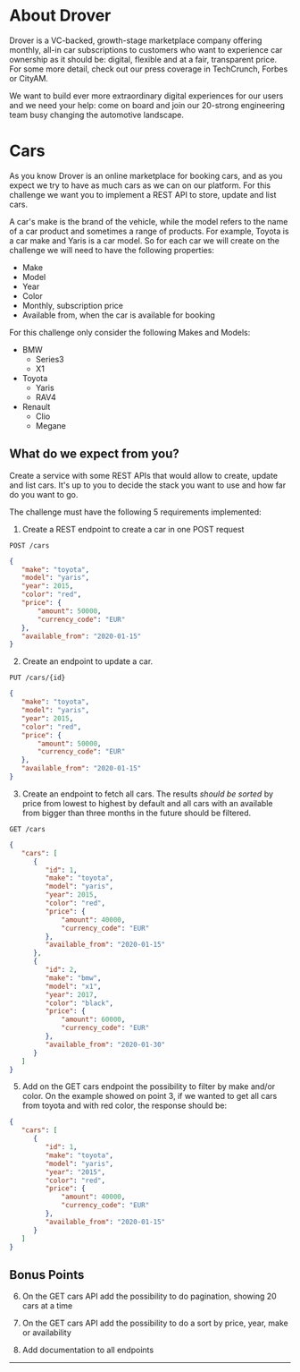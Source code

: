 # About Drover

Drover is a VC-backed, growth-stage marketplace company offering monthly, all-in car subscriptions to customers who want to experience car ownership as it should be: digital, flexible and at a fair, transparent price. For some more detail, check out our press coverage in TechCrunch, Forbes or CityAM.

We want to build ever more extraordinary digital experiences for our users and we need your help: come on board and join our 20-strong engineering team busy changing the automotive landscape.

# Cars
As you know Drover is an online marketplace for booking cars, and as you expect we try to have as much cars as we can on our platform. For this challenge we want you to implement a REST API to store, update and list cars.

A car's make is the brand of the vehicle, while the model refers to the name of a car product and sometimes a range of products. For example, Toyota is a car make and Yaris is a car model. So for each car we will create on the challenge we will need to have the following properties:
* Make
* Model
* Year
* Color
* Monthly, subscription price
* Available from, when the car is available for booking

For this challenge only consider the following Makes and Models:
* BMW
  * Series3
  * X1
* Toyota
  * Yaris
  * RAV4
* Renault
  * Clio
  * Megane

## What do we expect from you?

Create a service with some REST APIs that would allow to create, update and list cars. It's up to you to decide the stack you want to use and how far do you want to go.

The challenge must have the following 5 requirements implemented:

1) Create a REST endpoint to create a car in one POST request

`POST /cars`

```json
{
   "make": "toyota",
   "model": "yaris",
   "year": 2015,
   "color": "red",
   "price": {
       "amount": 50000,
       "currency_code": "EUR"
   },
   "available_from": "2020-01-15"
}
```

2) Create an endpoint to update a car.

`PUT /cars/{id}`

```json
{
   "make": "toyota",
   "model": "yaris",
   "year": 2015,
   "color": "red",
   "price": {
       "amount": 50000,
       "currency_code": "EUR"
   },
   "available_from": "2020-01-15"
}
```

3) Create an endpoint to fetch all cars. The results *should be sorted* by price from lowest to highest by default and all cars with an available from bigger than three months in the future should be filtered.

`GET /cars`

```json
{
   "cars": [
      {
         "id": 1,
         "make": "toyota",
         "model": "yaris",
         "year": 2015,
         "color": "red",
         "price": {
             "amount": 40000,
             "currency_code": "EUR"
         },
         "available_from": "2020-01-15"
      },
      {
         "id": 2,
         "make": "bmw",
         "model": "x1",
         "year": 2017,
         "color": "black",
         "price": {
             "amount": 60000,
             "currency_code": "EUR"
         },
         "available_from": "2020-01-30"
      }
   ]
}
```

5) Add on the GET cars endpoint the possibility to filter by make and/or color. On the example showed on point 3, if we wanted to get all cars from toyota and with red color, the response should be:

```json
{
   "cars": [
      {
         "id": 1,
         "make": "toyota",
         "model": "yaris",
         "year": "2015",
         "color": "red",
         "price": {
             "amount": 40000,
             "currency_code": "EUR"
         },
         "available_from": "2020-01-15"
      }
   ]
}
```

## Bonus Points

6) On the GET cars API add the possibility to do pagination, showing 20 cars at a time

7) On the GET cars API add the possibility to do a sort by price, year, make or availability

8) Add documentation to all endpoints

------

